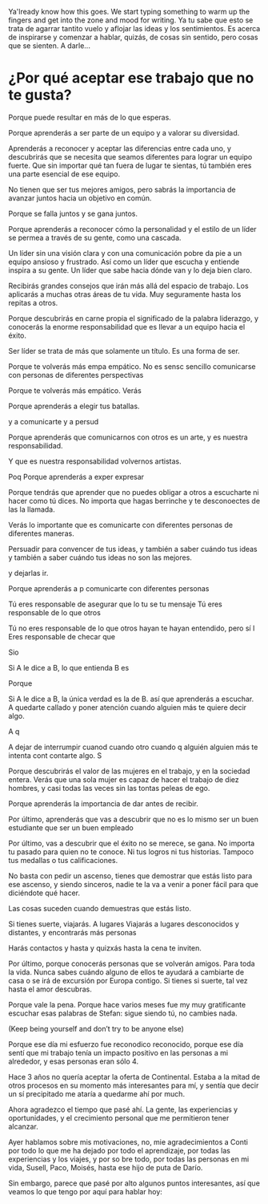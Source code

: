 Ya'lready know how this goes. We start typing something to warm up the fingers and get into the zone and mood for writing. Ya tu sabe que esto se trata de agarrar tantito vuelo y aflojar las ideas y los sentimientos. Es acerca de inspirarse y comenzar a hablar, quizás, de cosas sin sentido, pero cosas que se sienten. A darle...

<!-- Ser un equipo -->
<!-- Liderazgo -->
<!-- Paciencia y comunicación -->
<!-- Mujeres (escribir más) -->
<!-- Give, don’t ask -->
<!-- Amigos -->
<!-- Remate -->

# ¿Por qué aceptar ese trabajo que no te gusta?

Porque puede resultar en más de lo que esperas.

<!-- Ser un equipo -->

Porque aprenderás a ser parte de un equipo y a valorar su diversidad.

Aprenderás a reconocer y aceptar las diferencias entre cada uno, y descubrirás que se necesita que seamos diferentes para lograr un equipo fuerte. Que sin importar qué tan fuera de lugar te sientas, tú también eres una parte esencial de ese equipo.

No tienen que ser tus mejores amigos, pero sabrás la importancia de avanzar juntos hacia un objetivo en común.

Porque se falla juntos y se gana juntos.

<!-- Liderazgo -->

Porque aprenderás a reconocer cómo la personalidad y el estilo de un líder se permea a través de su gente, como una cascada.

Un líder sin una visión clara y con una comunicación pobre da pie a un equipo ansioso y frustrado. Así como un líder que escucha y entiende inspira a su gente. Un líder que sabe hacia dónde van y lo deja bien claro.

Recibirás grandes consejos que irán más allá del espacio de trabajo. Los aplicarás a muchas otras áreas de tu vida. Muy seguramente hasta los repitas a otros.

Porque descubrirás en carne propia el significado de la palabra liderazgo, y conocerás la enorme responsabilidad que es llevar a un equipo hacia el éxito.

Ser líder se trata de más que solamente un título. Es una forma de ser.

<!-- Paciencia y comunicación -->

Porque te volverás más empa empático. No es sensc sencillo comunicarse con personas de diferentes perspectivas

Porque te volverás más empático. Verás

Porque aprenderás a elegir tus batallas.

y a comunicarte y a persud

Porque aprenderás que comunicarnos con otros es un arte, y es nuestra responsabilidad.

Y que es nuestra responsabilidad volvernos artistas.

Poq Porque aprenderás a exper expresar

Porque tendrás que aprender que no puedes obligar a otros a escucharte ni hacer como tú dices. No importa que hagas berrinche y te desconoectes de las la llamada.

Verás lo importante que es comunicarte con diferentes personas de diferentes maneras.

Persuadir para convencer de tus ideas, y también a saber cuándo tus ideas y también a saber cuándo tus ideas no son las mejores.

y dejarlas ir.


Porque aprenderás a p comunicarte con diferentes personas

Tú eres responsable de asegurar que lo tu se tu mensaje Tú eres responsable de lo que otros

Tú no eres responsable de lo que otros hayan te hayan entendido, pero sí l Eres responsable de checar que

Sio

Si A le dice a B, lo que entienda B es

Porque

Si A le dice a B, la única verdad es la de B. así que aprenderás a escuchar. A quedarte callado y poner atención cuando alguien más te quiere decir algo.

A q

A dejar de interrumpir cuanod cuando otro cuando q alguién alguien más te intenta cont contarte algo.
S

<!-- Mujeres (escribir más) -->

Porque descubrirás el valor de las mujeres en el trabajo, y en la sociedad entera. Verás que una sola mujer es capaz de hacer el trabajo de diez hombres, y casi todas las veces sin las tontas peleas de ego.

<!-- Give, don’t ask -->

Porque aprenderás la importancia de dar antes de recibir.

Por último, aprenderás que vas a descubrir que no es lo mismo ser un buen estudiante que ser un buen empleado

Por último, vas a descubrir que el éxito no se merece, se gana. No importa tu pasado para quien no te conoce. Ni tus logros ni tus historias. Tampoco tus medallas o tus calificaciones.

No basta con pedir un ascenso, tienes que demostrar que estás listo para ese ascenso, y siendo sinceros, nadie te la va a venir a poner fácil para que diciéndote qué hacer.

Las cosas suceden cuando demuestras que estás listo.

<!-- Amigos -->

Si tienes suerte, viajarás. A lugares Viajarás a lugares desconocidos y distantes, y encontrarás más personas

Harás contactos y hasta y quizxás hasta la cena te inviten.

Por último, porque conocerás personas que se volverán amigos. Para toda la vida. Nunca sabes cuándo alguno de ellos te ayudará a cambiarte de casa o se irá de excursión por Europa contigo. Si tienes si suerte, tal vez hasta el amor descubras.

<!-- Remate -->

Porque vale la pena. Porque hace varios meses fue my muy gratificante escuchar esas palabras de Stefan: sigue siendo tú, no cambies nada.

(Keep being yourself and don’t try to be anyone else)

Porque ese día mi esfuerzo fue reconodico reconocido, porque ese día sentí que mi trabajo tenía un impacto positivo en las personas a mi alrededor, y esas personas eran sólo 4.

Hace 3 años no quería aceptar la oferta de Continental. Estaba a la mitad de otros procesos en su momento más interesantes para mí, y sentía que decir un sí precipitado me ataría a quedarme ahí por much.

Ahora agradezco el tiempo que pasé ahí. La gente, las experiencias y oportunidades, y el crecimiento personal que me permitieron tener alcanzar.

Ayer hablamos sobre mis motivaciones, no, mie agradecimientos a Conti por todo lo que me ha dejado por todo el aprendizaje, por todas las experiencias y los viajes, y por so bre todo, por todas las personas en mi vida, Susell, Paco, Moisés, hasta ese hijo de puta de Darío.

Sin embargo, parece que pasé por alto algunos puntos interesantes, así que veamos lo que tengo por aquí para hablar hoy:
